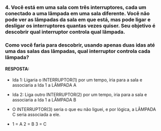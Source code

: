 ### 4. Você está em uma sala com três interruptores, cada um conectado a uma lâmpada em uma sala diferente. Você não pode ver as lâmpadas da sala em que está, mas pode ligar e desligar os interruptores quantas vezes quiser. Seu objetivo é descobrir qual interruptor controla qual lâmpada.

### Como você faria para descobrir, usando apenas duas idas até uma das salas das lâmpadas, qual interruptor controla cada lâmpada?

#### RESPOSTA:

-   Ida 1:
    Ligaria o INTERRUPTOR(1) por um tempo, iria para a sala e associaria a Ida 1 a LÂMPADA A

-   Ida 2:
    Liga outro INTERRUPTOR(2) por um tempo, iria para a sala e associaria a Ida 1 a LÂMPADA B

-   O INTERRUPTOR(3) seria o que eu não liguei, e por lógica, a LÂMPADA C seria associada a ele.

-   1 = A
    2 = B
    3 = C
